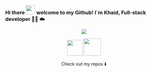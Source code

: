 
### Hi there <img src="https://github.com/piyushP7pravin/piyushP7pravin/blob/master/Hi.gif" width="29px"> welcome to my Github! I`m Khaid, Full-stack developer 👨‍💻 ☁️

<p align="center">
 <img src="https://media.giphy.com/media/kJ1iL1ZQIyibu/giphy-downsized.gif"/>
</p>


<p align="center">
<a href= "https://web.telegram.org/#/im?p=@devkhalidjs" target="_blank"><img src="https://img.icons8.com/ios-filled/50/000000/telegram-app.png" width="50" /></a>
<a href= "mailto:dev.khalid.js@gmail.com" target="_blank"><img src="https://img.icons8.com/carbon-copy/100/000000/gmail.png" width="55"/></a>
</p>

<p align="center">
Check out my repos ⬇️  
</p>

